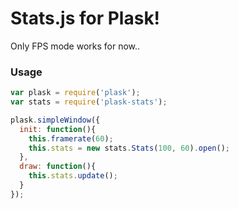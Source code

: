 Stats.js for Plask!
===================

Only FPS mode works for now..

### Usage ###

```javascript
var plask = require('plask');
var stats = require('plask-stats');

plask.simpleWindow({
  init: function(){
    this.framerate(60);
    this.stats = new stats.Stats(100, 60).open();
  },
  draw: function(){
    this.stats.update();
  }
});
```
